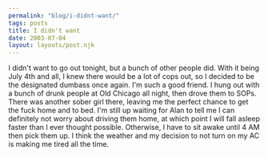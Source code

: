 ```yaml
---
permalink: "blog/i-didnt-want/"
tags: posts
title: I didn't want
date: 2003-07-04
layout: layouts/post.njk
---
```


I didn't want to go out tonight, but a bunch of other people did. With it being July 4th and all, I knew there would be a lot of cops out, so I decided to be the designated dumbass once again. I'm such a good friend. I hung out with a bunch of drunk people at Old Chicago all night, then drove them to SOPs. There was another sober girl there, leaving me the perfect chance to get the fuck home and to bed. I'm still up waiting for Alan to tell me I can definitely not worry about driving them home, at which point I will fall asleep faster than I ever thought possible. Otherwise, I have to sit awake until 4 AM then pick them up. I think the weather and my decision to not turn on my AC is making me tired all the time.